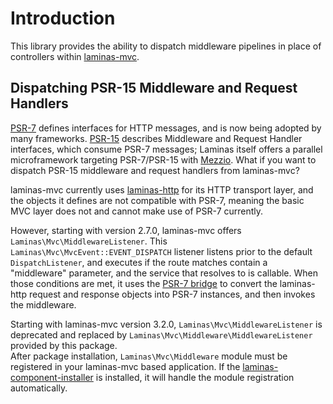 # Introduction

This library provides the ability to dispatch middleware pipelines in place of
controllers within [laminas-mvc](https://docs.laminas.dev/laminas-mvc/).

## Dispatching PSR-15 Middleware and Request Handlers

[PSR-7](https://www.php-fig.org/psr/psr-7/) defines interfaces for HTTP messages, and is now being adopted by many
frameworks. [PSR-15](https://www.php-fig.org/psr/psr-15/) describes Middleware and Request Handler interfaces, which
consume PSR-7 messages; Laminas itself offers a parallel microframework targeting PSR-7/PSR-15
with [Mezzio](https://docs.mezzio.dev/mezzio). What if you want to dispatch PSR-15 middleware and request handlers from
laminas-mvc?

laminas-mvc currently uses [laminas-http](https://docs.laminas.dev/laminas-http/)
for its HTTP transport layer, and the objects it defines are not compatible with PSR-7, meaning the basic MVC layer does
not and cannot make use of PSR-7 currently.

However, starting with version 2.7.0, laminas-mvc offers
`Laminas\Mvc\MiddlewareListener`. This `Laminas\Mvc\MvcEvent::EVENT_DISPATCH`
listener listens prior to the default `DispatchListener`, and executes if the route matches contain a "middleware"
parameter, and the service that resolves to is callable. When those conditions are met, it uses
the [PSR-7 bridge](https://docs.laminas.dev/laminas-psr7bridge/)
to convert the laminas-http request and response objects into PSR-7 instances, and then invokes the middleware.

Starting with laminas-mvc version 3.2.0, `Laminas\Mvc\MiddlewareListener` is deprecated and replaced
by `Laminas\Mvc\Middleware\MiddlewareListener` provided by this package.  
After package installation, `Laminas\Mvc\Middleware` module must be registered in your laminas-mvc based application. If
the [laminas-component-installer](https://docs.laminas.dev/laminas-component-installer/)
is installed, it will handle the module registration automatically.

